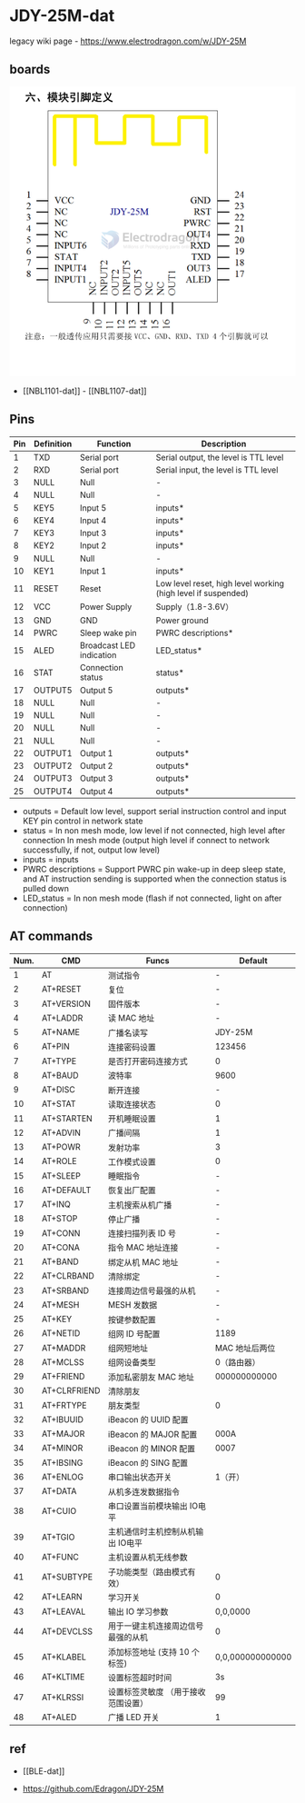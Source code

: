 
# JDY-25M-dat

legacy wiki page - https://www.electrodragon.com/w/JDY-25M


## boards 


![](2024-05-15-18-59-17.png)

- [[NBL1101-dat]] - [[NBL1107-dat]]

## Pins 

| Pin | Definition | Function                 | Description                                                   |
| --- | ---------- | ------------------------ | ------------------------------------------------------------- |
| 1   | TXD        | Serial port              | Serial output, the level is TTL level                         |
| 2   | RXD        | Serial port              | Serial input, the level is TTL level                          |
| 3   | NULL       | Null                     | -                                                             |
| 4   | NULL       | Null                     | -                                                             |
| 5   | KEY5       | Input 5                  | inputs*                                                       |
| 6   | KEY4       | Input 4                  | inputs*                                                       |
| 7   | KEY3       | Input 3                  | inputs*                                                       |
| 8   | KEY2       | Input 2                  | inputs*                                                       |
| 9   | NULL       | Null                     | -                                                             |
| 10  | KEY1       | Input 1                  | inputs*                                                       |
| 11  | RESET      | Reset                    | Low level reset, high level working (high level if suspended) |
| 12  | VCC        | Power Supply             | Supply（1.8-3.6V）                                            |
| 13  | GND        | GND                      | Power ground                                                  |
| 14  | PWRC       | Sleep wake pin           | PWRC descriptions*                                            |
| 15  | ALED       | Broadcast LED indication | LED_status*                                                   |
| 16  | STAT       | Connection status        | status*                                                       |
| 17  | OUTPUT5    | Output 5                 | outputs*                                                      |
| 18  | NULL       | Null                     | -                                                             |
| 19  | NULL       | Null                     | -                                                             |
| 20  | NULL       | Null                     | -                                                             |
| 21  | NULL       | Null                     | -                                                             |
| 22  | OUTPUT1    | Output 1                 | outputs*                                                      |
| 23  | OUTPUT2    | Output 2                 | outputs*                                                      |
| 24  | OUTPUT3    | Output 3                 | outputs*                                                      |
| 25  | OUTPUT4    | Output 4                 | outputs*                                                      |

* outputs = Default low level, support serial instruction control and input KEY pin control in network state 
* status = In non mesh mode, low level if not connected, high level after connection In mesh mode (output high level if connect to network successfully, if not, output low level)
* inputs = inputs
* PWRC descriptions = Support PWRC pin wake-up in deep sleep state, and AT instruction sending is supported when the connection status is pulled down
* LED_status = In non mesh mode (flash if not connected, light on after connection)

## AT commands 

| Num. | CMD          | Funcs                               | Default          |
| ---- | ------------ | ----------------------------------- | ---------------- |
| 1    | AT           | 测试指令                            | -                |
| 2    | AT+RESET     | 复位                                | -                |
| 3    | AT+VERSION   | 固件版本                            | -                |
| 4    | AT+LADDR     | 读 MAC 地址                         | -                |
| 5    | AT+NAME      | 广播名读写                          | JDY-25M          |
| 6    | AT+PIN       | 连接密码设置                        | 123456           |
| 7    | AT+TYPE      | 是否打开密码连接方式                | 0                |
| 8    | AT+BAUD      | 波特率                              | 9600             |
| 9    | AT+DISC      | 断开连接                            | -                |
| 10   | AT+STAT      | 读取连接状态                        | 0                |
| 11   | AT+STARTEN   | 开机睡眠设置                        | 1                |
| 12   | AT+ADVIN     | 广播间隔                            | 1                |
| 13   | AT+POWR      | 发射功率                            | 3                |
| 14   | AT+ROLE      | 工作模式设置                        | 0                |
| 15   | AT+SLEEP     | 睡眠指令                            | -                |
| 16   | AT+DEFAULT   | 恢复出厂配置                        | -                |
| 17   | AT+INQ       | 主机搜索从机广播                    | -                |
| 18   | AT+STOP      | 停止广播                            | -                |
| 19   | AT+CONN      | 连接扫描列表 ID 号                  | -                |
| 20   | AT+CONA      | 指令 MAC 地址连接                   | -                |
| 21   | AT+BAND      | 绑定从机 MAC 地址                   | -                |
| 22   | AT+CLRBAND   | 清除绑定                            | -                |
| 23   | AT+SRBAND    | 连接周边信号最强的从机              | -                |
| 24   | AT+MESH      | MESH 发数据                         | -                |
| 25   | AT+KEY       | 按键参数配置                        | -                |
| 26   | AT+NETID     | 组网 ID 号配置                      | 1189             |
| 27   | AT+MADDR     | 组网短地址                          | MAC 地址后两位   |
| 28   | AT+MCLSS     | 组网设备类型                        | 0（路由器）      |
| 29   | AT+FRIEND    | 添加私密朋友 MAC 地址               | 000000000000     |
| 30   | AT+CLRFRIEND | 清除朋友                            |
| 31   | AT+FRTYPE    | 朋友类型                            | 0                |
| 32   | AT+IBUUID    | iBeacon 的 UUID 配置                |
| 33   | AT+MAJOR     | iBeacon 的 MAJOR 配置               | 000A             |
| 34   | AT+MINOR     | iBeacon 的 MINOR 配置               | 0007             |
| 35   | AT+IBSING    | iBeacon 的 SING 配置                |
| 36   | AT+ENLOG     | 串口输出状态开关                    | 1（开）          |
| 37   | AT+DATA      | 从机多连发数据指令                  |
| 38   | AT+CUIO      | 串口设置当前模块输出 IO电平         |
| 39   | AT+TGIO      | 主机通信时主机控制从机输出 IO电平   |
| 40   | AT+FUNC      | 主机设置从机无线参数                |
| 41   | AT+SUBTYPE   | 子功能类型（路由模式有效）          | 0                |
| 42   | AT+LEARN     | 学习开关                            | 0                |
| 43   | AT+LEAVAL    | 输出 IO 学习参数                    | 0,0,0000         |
| 44   | AT+DEVCLSS   | 用于一键主机连接周边信号最强的从机  | 0                |
| 45   | AT+KLABEL    | 添加标签地址 (支持 10 个标签)       | 0,0,000000000000 |
| 46   | AT+KLTIME    | 设置标签超时时间                    | 3s               |
| 47   | AT+KLRSSI    | 设置标签灵敏度 （用于接收范围设置） | 99               |
| 48   | AT+ALED      | 广播 LED 开关                       | 1                |

## ref 

- [[BLE-dat]]

- https://github.com/Edragon/JDY-25M